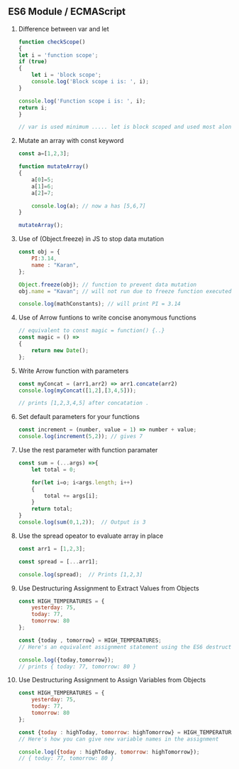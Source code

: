 ## ES6 Module / ECMAScript

1. Difference between var and let

    ```js
    function checkScope() 
    {
    let i = 'function scope';
    if (true) 
    {
        let i = 'block scope';
        console.log('Block scope i is: ', i);
    }

    console.log('Function scope i is: ', i);
    return i;
    }

    // var is used minimum ..... let is block scoped and used most along const keyword
    ```

2. Mutate an array with const keyword

    ```js
    const a=[1,2,3];

    function mutateArray()
    {
        a[0]=5;
        a[1]=6;
        a[2]=7;

        console.log(a); // now a has [5,6,7]
    }

    mutateArray();
    ```

3. Use of (Object.freeze) in JS to stop data mutation

    ```js
    const obj = {
        PI:3.14,
        name : "Karan",
    };

    Object.freeze(obj); // function to prevent data mutation
    obj.name = "Kavan"; // will not run due to freeze function executed above

    console.log(mathConstants); // will print PI = 3.14
    ```

4. Use of Arrow funtions to write concise anonymous functions

    ```js
    // equivalent to const magic = function() {..}
    const magic = () => 
    {
        return new Date();
    };
    ```

5. Write Arrow function with parameters 

    ```js
    const myConcat = (arr1,arr2) => arr1.concate(arr2)
    console.log(myConcat([1,2],[3,4,5]));

    // prints [1,2,3,4,5] after concatation .
    ```

6. Set default parameters for your functions

    ```js
    const increment = (number, value = 1) => number + value;
    console.log(increment(5,2)); // gives 7
    ```

7. Use the rest parameter with function paramater

    ```js
    const sum = (...args) =>{
        let total = 0;

        for(let i=o; i<args.length; i++)
        {
            total += args[i];
        }
        return total;
    }
    console.log(sum(0,1,2));  // Output is 3
    ```

8. Use the spread opeator to evaluate array in place

    ```js
    const arr1 = [1,2,3];

    const spread = [...arr1];

    console.log(spread);  // Prints [1,2,3]
    ```

9. Use Destructuring Assignment to Extract Values from Objects

    ```js
    const HIGH_TEMPERATURES = {
        yesterday: 75,
        today: 77,
        tomorrow: 80
    };

    const {today , tomorrow} = HIGH_TEMPERATURES;   
    // Here's an equivalent assignment statement using the ES6 destructuring syntax:

    console.log({today,tomorrow});  
    // prints { today: 77, tomorrow: 80 }
    ```

10. Use Destructuring Assignment to Assign Variables from Objects

    ```js
    const HIGH_TEMPERATURES = {
        yesterday: 75,
        today: 77,
        tomorrow: 80
    };

    const {today : highToday, tomorrow: highTomorrow} = HIGH_TEMPERATURES;
    // Here's how you can give new variable names in the assignment

    console.log({today : highToday, tomorrow: highTomorrow});
    // { today: 77, tomorrow: 80 }
    ```